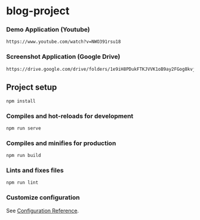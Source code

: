 # blog-project

### Demo Application (Youtube)
```
https://www.youtube.com/watch?v=NWO391rsu18
```

### Screenshot Application (Google Drive)
```
https://drive.google.com/drive/folders/1e9iH8PDukFTKJVVK1oB9ay2FGog8kvjE
```

## Project setup
```
npm install
```

### Compiles and hot-reloads for development
```
npm run serve
```

### Compiles and minifies for production
```
npm run build
```

### Lints and fixes files
```
npm run lint
```

### Customize configuration
See [Configuration Reference](https://cli.vuejs.org/config/).
